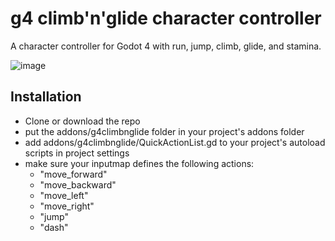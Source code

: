 # g4 climb'n'glide character controller
A character controller for Godot 4 with run, jump, climb, glide, and stamina.

![image](https://github.com/acegiak/g4-climb-n-glide-character-controller/raw/main/screenshots/Recording%202022-09-23%20at%2006.43.38.gif)

## Installation
 * Clone or download the repo
 * put the addons/g4climbnglide folder in your project's addons folder
 * add addons/g4climbnglide/QuickActionList.gd to your project's autoload scripts in project settings
 * make sure your inputmap defines the following actions: 
    * "move_forward"
    * "move_backward"
    * "move_left"
    * "move_right"
    * "jump"
    * "dash"

